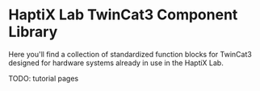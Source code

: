 # HaptiX Lab TwinCat3 Component Library
Here you'll find a collection of standardized function blocks for TwinCat3 designed for hardware systems already in use in the HaptiX Lab. 

TODO: tutorial pages